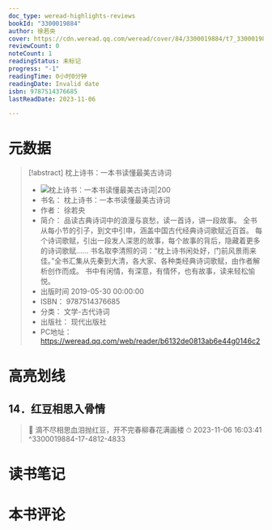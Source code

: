 ```yaml
---
doc_type: weread-highlights-reviews
bookId: "3300019884"
author: 徐若央
cover: https://cdn.weread.qq.com/weread/cover/84/3300019884/t7_3300019884.jpg
reviewCount: 0
noteCount: 1
readingStatus: 未标记
progress: "-1"
readingTime: 0小时0分钟
readingDate: Invalid date
isbn: 9787514376685
lastReadDate: 2023-11-06

---
```

# 元数据
> [!abstract] 枕上诗书：一本书读懂最美古诗词
> - ![ 枕上诗书：一本书读懂最美古诗词|200](https://cdn.weread.qq.com/weread/cover/84/3300019884/t7_3300019884.jpg)
> - 书名： 枕上诗书：一本书读懂最美古诗词
> - 作者： 徐若央
> - 简介： 品读古典诗词中的浪漫与哀愁，读一首诗，讲一段故事。
全书从每小节的引子，到文中引申，涵盖中国古代经典诗词歌赋近百首。
每个诗词歌赋，引出一段发人深思的故事，每个故事的背后，隐藏着更多的诗词歌赋……
书名取李清照的词：“枕上诗书闲处好，门前风景雨来佳。”全书汇集从先秦到大清，各大家、各种类经典诗词歌赋，由作者解析创作而成。
书中有闲情，有深意，有情怀，也有故事，读来轻松愉悦。
> - 出版时间 2019-05-30 00:00:00
> - ISBN： 9787514376685
> - 分类： 文学-古代诗词
> - 出版社： 现代出版社
> - PC地址：https://weread.qq.com/web/reader/b6132de0813ab6e44g0146c2

# 高亮划线

## 14．红豆相思入骨情

> 📌 滴不尽相思血泪抛红豆，开不完春柳春花满画楼 
> ⏱ 2023-11-06 16:03:41 ^3300019884-17-4812-4833

# 读书笔记

# 本书评论
